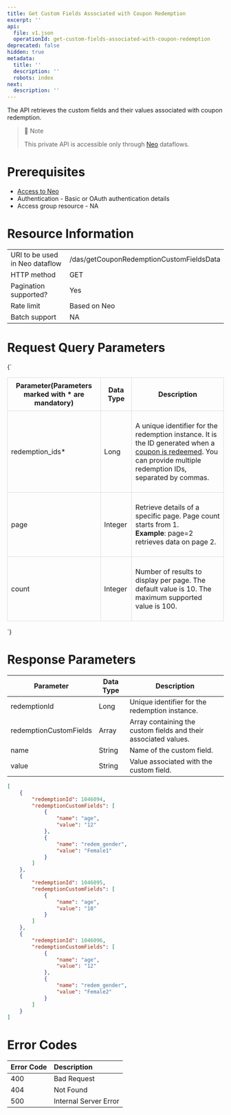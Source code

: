 ```yaml
---
title: Get Custom Fields Associated with Coupon Redemption
excerpt: ''
api:
  file: v1.json
  operationId: get-custom-fields-associated-with-coupon-redemption
deprecated: false
hidden: true
metadata:
  title: ''
  description: ''
  robots: index
next:
  description: ''
---
```

The API retrieves the custom fields and their values associated with coupon redemption.

> 🚧 Note
> 
> This private API is accessible only through [Neo](https://docs.capillarytech.com/docs/neo-quick-start) dataflows.

# Prerequisites

-   [Access to Neo](https://docs.capillarytech.com/docs/access-management-neo#enabling-neo-extension-access--user-roles)
-   Authentication - Basic or OAuth authentication details
-   Access group resource - NA

# Resource Information

|                                |                                          |
| :----------------------------- | :--------------------------------------- |
| URI to be used in Neo dataflow | /das/getCouponRedemptionCustomFieldsData |
| HTTP method                    | GET                                      |
| Pagination supported?          | Yes                                      |
| Rate limit                     | Based on Neo                             |
| Batch support                  | NA                                       |

# Request Query Parameters

<HTMLBlock>{`
<table style="width: 100%; border-collapse: collapse;">
<thead>
<tr>
  <th style="border: 1px solid #ddd; padding: 8px;"><strong>Parameter</strong>(Parameters marked with * are mandatory)</th>
  <th style="border: 1px solid #ddd; padding: 8px;"><strong>Data Type</strong></th>
  <th style="border: 1px solid #ddd; padding: 8px;"><strong>Description</strong></th>
</tr>
</thead>
<tbody>
<tr>
  <td style="border: 1px solid #ddd; padding: 8px;"><p>redemption_ids*</p>
</td>
  <td style="border: 1px solid #ddd; padding: 8px;"><p>Long</p>
</td>
  <td style="border: 1px solid #ddd; padding: 8px;"><p>A unique identifier for the redemption instance. It is the ID generated when a <a href="https://docs.capillarytech.com/reference/redeem-single-coupon">coupon is redeemed</a>. You can provide multiple redemption IDs, separated by commas.</p>
</td>
</tr>
<tr>
  <td style="border: 1px solid #ddd; padding: 8px;"><p>page</p>
</td>
  <td style="border: 1px solid #ddd; padding: 8px;"><p>Integer</p>
</td>
  <td style="border: 1px solid #ddd; padding: 8px;"><p>Retrieve details of a specific page. Page count starts from 1.<br><strong>Example</strong>: page=2 retrieves data on page 2.</p>
</td>
</tr>
<tr>
  <td style="border: 1px solid #ddd; padding: 8px;"><p>count</p>
</td>
  <td style="border: 1px solid #ddd; padding: 8px;"><p>Integer</p>
</td>
  <td style="border: 1px solid #ddd; padding: 8px;"><p>Number of results to display per page. The default value is 10. The maximum supported value is 100.</p>
</td>
</tr>
</tbody>
</table>
`}</HTMLBlock>

# Response Parameters

| Parameter              | Data Type | Description                                                     |
| ---------------------- | --------- | --------------------------------------------------------------- |
| redemptionId           | Long      | Unique identifier for the redemption instance.                  |
| redemptionCustomFields | Array     | Array containing the custom fields and their associated values. |
| name                   | String    | Name of the custom field.                                       |
| value                  | String    | Value associated with the custom field.                         |

```json Sample Response
[
    {
        "redemptionId": 1046094,
        "redemptionCustomFields": [
            {
                "name": "age",
                "value": "12"
            },
            {
                "name": "redem_gender",
                "value": "Female1"
            }
        ]
    },
    {
        "redemptionId": 1046095,
        "redemptionCustomFields": [
            {
                "name": "age",
                "value": "10"
            }
        ]
    },
    {
        "redemptionId": 1046096,
        "redemptionCustomFields": [
            {
                "name": "age",
                "value": "12"
            },
            {
                "name": "redem_gender",
                "value": "Female2"
            }
        ]
    }
]
```

# Error Codes

| Error Code | Description           |
| :--------- | :-------------------- |
| 400        | Bad Request           |
| 404        | Not Found             |
| 500        | Internal Server Error |